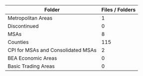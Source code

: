 | Folder                             |   Files / Folders |
|------------------------------------|-------------------|
| Metropolitan Areas                 |                 1 |
| Discontinued                       |                 0 |
| MSAs                               |                 8 |
| Counties                           |               115 |
| CPI for MSAs and Consolidated MSAs |                 2 |
| BEA Economic Areas                 |                 0 |
| Basic Trading Areas                |                 0 |